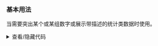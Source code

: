 ### 基本用法

当需要突出某个或某组数字或展示带描述的统计类数据时使用。

<div class="cell-demo vp-raw">
  <yc-space size="large">
    <yc-statistic
      title="Downloads"
      :value="125670"
      show-group-separator />
    <yc-statistic
      extra="Comments"
      :value="40509"
      :precision="2" />
  </yc-space>
</div>

<details>
<summary>查看/隐藏代码</summary>

```vue
<template>
  <yc-space size="large">
    <yc-statistic
      title="Downloads"
      :value="125670"
      show-group-separator />
    <yc-statistic
      extra="Comments"
      :value="40509"
      :precision="2" />
  </yc-space>
</template>
```

</details>
